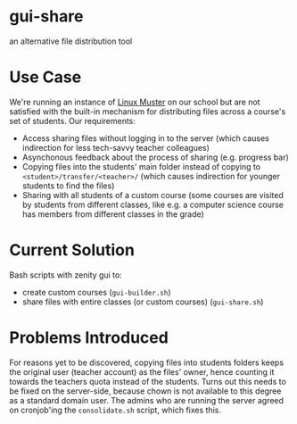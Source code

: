 # gui-share
an alternative file distribution tool

# Use Case

We're running an instance of [Linux Muster](https://www.linuxmuster.net/de/home/) on our school but are not satisfied with the built-in mechanism for distributing files across a course's set of students.
Our requirements:
- Access sharing files without logging in to the server (which causes indirection for less tech-savvy teacher colleagues)
- Asynchonous feedback about the process of sharing (e.g. progress bar)
- Copying files into the students' main folder instead of copying to `<student>/transfer/<teacher>/` (which causes indirection for younger students to find the files)
- Sharing with all students of a custom course (some courses are visited by students from different classes, like e.g. a computer science course has members from different classes in the grade)

# Current Solution

Bash scripts with zenity gui to:
- create custom courses (`gui-builder.sh`)
- share files with entire classes (or custom courses) (`gui-share.sh`)

# Problems Introduced

For reasons yet to be discovered, copying files into students folders keeps the original user (teacher account) as the files' owner, hence counting it towards the teachers quota instead of the students. Turns out this needs to be fixed on the server-side, because chown is not available to this degree as a standard domain user. The admins who are running the server agreed on cronjob'ing the `consolidate.sh` script, which fixes this.
